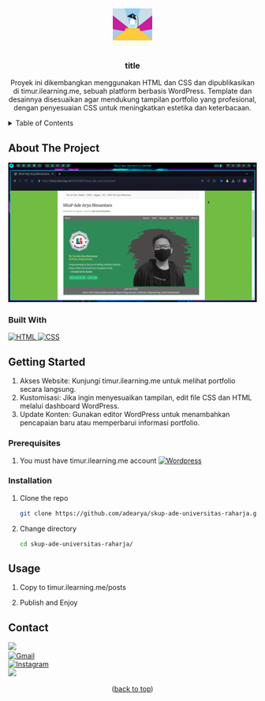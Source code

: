 <a name="readme-top"></a>

<!-- SKUP PROJECT LOGO -->
<br />

<div align="center">

<img src="https://raw.githubusercontent.com/adearya/skup-ade-universitas-raharja/main/raw/images/readme_logo.jpeg" alt="Readme Logo" width="80" height="80">

<h3 align="center">title</h3>
    <p align="center">
        Proyek ini dikembangkan menggunakan HTML dan CSS dan dipublikasikan di timur.ilearning.me, sebuah platform berbasis WordPress. Template dan desainnya disesuaikan agar mendukung tampilan portfolio yang profesional, dengan penyesuaian CSS untuk meningkatkan estetika dan keterbacaan.
    </p>
</div>

<!-- TABLE OF CONTENTS -->
<details>
    <summary>Table of Contents</summary>
    <ol>
        <li>
            <a href="#about-the-project">About The Project</a>
            <ul>
                <li><a href="#built-with">Built With</a></li>
            </ul>
        </li>
        <li>
            <a href="#getting-started">Getting Started</a>
            <ul>
                <li><a href="#prerequisites">Prerequisites</a></li>
                <li><a href="#installation">Installation</a></li>
            </ul>
        </li>
        <li><a href="#usage">Usage</a></li>
        <li><a href="#contact">Contact</a></li>
    </ol>
</details>

<!-- ABOUT THE PROJECT -->
## About The Project

![App Screenshot](https://raw.githubusercontent.com/adearya/skup-ade-universitas-raharja/main/raw/images/output.png)

### Built With

<div>
    <a href="https://developer.mozilla.org/en-US/docs/Web/HTML">
        <img src="https://img.shields.io/badge/html5-%23E34F26.svg?style=for-the-badge&logo=html5&logoColor=white" alt="HTML" />
    </a>
    <a href="https://developer.mozilla.org/en-US/docs/Web/CSS">
        <img src="https://img.shields.io/badge/css3-%231572B6.svg?style=for-the-badge&logo=css3&logoColor=white" alt="CSS" />
    </a>
</div>

## Getting Started

<ol>
    <li>
        Akses Website: Kunjungi timur.ilearning.me untuk melihat portfolio secara langsung.
    </li>
    <li>
        Kustomisasi: Jika ingin menyesuaikan tampilan, edit file CSS dan HTML melalui dashboard WordPress.
    </li>
    <li>
        Update Konten: Gunakan editor WordPress untuk menambahkan pencapaian baru atau memperbarui informasi portfolio.
    </li>
</ol>

### Prerequisites

<div>
    <ol>
        <li>
            <span>You must have timur.ilearning.me account</span>
            <a href="https://timur.ilearning.me/wp-admin">
                <img src="https://img.shields.io/badge/WordPress-%23117AC9.svg?style=for-the-badge&logo=WordPress&logoColor=white" alt="Wordpress" />
            </a>
        </li>
    </ol>
</div>

### Installation

1. Clone the repo
   ```sh
   git clone https://github.com/adearya/skup-ade-universitas-raharja.git
   ```
2. Change directory
   ```sh
   cd skup-ade-universitas-raharja/
   ```

## Usage

1. Copy to timur.ilearning.me/posts

2. Publish and Enjoy

## Contact
<div>
    <a href="https://linkedin.com/in/ade-arya-bimantara">
        <img src="https://img.shields.io/badge/linkedin-%230077B5.svg?style=for-the-badge&logo=linkedin&logoColor=white">
    </a>
</div>
<div>
    <a href="mailto:ade.aryabimantara@gmail.com">
        <img src="https://img.shields.io/badge/Gmail-D14836?style=for-the-badge&logo=gmail&logoColor=white" alt="Gmail" />
    </a>
</div>
<div>
    <a href="https://www.instagram.com/adearyabmtra">
        <img src="https://img.shields.io/badge/Instagram-%23E4405F.svg?style=for-the-badge&logo=Instagram&logoColor=white" alt="Instagram" />
    </a>
</div>
<div>
    <a href="https://t.me/adearyabimantara">
        <img src="https://img.shields.io/badge/Telegram-2CA5E0?style=for-the-badge&logo=telegram&logoColor=white">
    </a>
</div>

<p align="center">(<a href="#readme-top">back to top</a>)</p>
